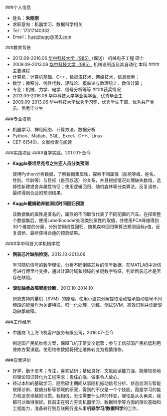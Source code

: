 ###个人信息
- 姓名：**朱刚刚**
- 求职意向：机器学习、数据科学相关
- Tel：17317140332
- Email：[hustzhugg@163.com](hustzhugg@163.com)

###教育背景

- 2013.09\-2016.06  [华中科技大学（985）](http://www.hust.edu.cn/)（保送）  机械电子工程  硕士
- 2009.09\-2013.06   [华中科技大学（985）](http://www.hust.edu.cn/)  机械设制造及其自动化  本科
####主要课程
- 计算机：计算机基础、C++、数据库技术、网络技术、信息检索；
- 数学：微积分、线性代数、矩阵论、概率论与数理统计、数值计算；
- 专业：机械、力学、电学、信号分析等等
####获奖情况
- 2013.09\-2016.06  华中科技大学学业奖学金、优秀毕业生
- 2009.09\-2013.06  华中科技大学优秀学习奖、优秀学生干部、优秀共产党员、优秀毕业生

###专业技能
- 机器学习、神经网络、计算方法、数据分析
- Python、Matlab、SQL、Excel、C++、Linux
- CET\-6(540)、文献检索与阅读

###实践项目
####自学实践，2017.01-至今

- **Kaggle泰坦尼克号之生还人员分类预测**

	使用Python分析数据，了解数据集属性，探索不同属性（船舱等级、姓名、性别、年龄等）与目标（是否存活）的关系，并且根据情况处理缺失数值，选择性新建或舍弃属性特征；使用逻辑回归、随机森林等分类算法，反复调参，最终得到合适的预测结果。

- **Kaggle戴姆勒奔驰测试时间回归预测**

    该数据集的属性是匿名的，属性的不同取值代表了不同配置的汽车。在探索整个数据集后，使用LabelEncoder处理类别属性的取值，并使用PCA降维得到30个维度的分量，分别使用线性回归、随机森林回归等算法预测目标y值，反复调参，最终获得合适的预测结果。


####华中科技大学机械学院

- **倒装芯片缺陷检测**，2012.10-2013.06

    学习随机信号的数学理论，分析不同倒装芯片的信号数据，在MATLAB中对信号进行傅里叶变换，通过计算时域和频域的关键数字特征，判断倒装芯片是否存在缺陷。
    
- **滚动轴承故障智能诊断**，2013.10-2014.10

    研究支持向量机（SVM）的原理，使用小波包分解提取滚动轴承振动信号不同频段的能量作为关键特征，归一化处理，训练、测试SVM，高效识别并诊断滚动轴承故障。


###工作经历
- 中国商飞上海飞机客户服务有限公司，2016.07\-至今

    制定国产民机维修方案，保障飞机正常安全运营；参与工信部国产民机低利用维修方案课题，使用维修数据将预定维修转变为视情维修。


###自我评价
-  好学，勤于思考；专注，喜欢钻研；基础良好，文献阅读能力强，能够较快地将理论知识转化为工程需求；责任心强，做事令人放心。
-  经过本科的基础学习，随后硕士期间从事随机振动信号分析、状态监测与智能故障诊断、数值分析等领域的研究，得到的不仅是一个个技能，而是学习的能力和追求卓越的习惯。我相信，无论需要什么样的转变，哪怕是从头再来，我都可以做得很好。目前正在努力夯实机器学习、数据科学等方面的理论基础和工程能力，准备转行到互联网行业从事**机器学习/数据科学**的工作。
